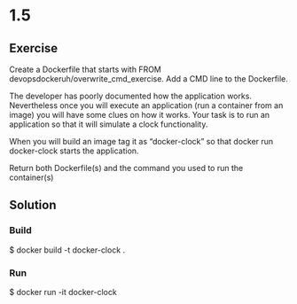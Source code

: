 # 1.5

## Exercise

Create a Dockerfile that starts with FROM devopsdockeruh/overwrite_cmd_exercise. Add a CMD line to the Dockerfile.

The developer has poorly documented how the application works. Nevertheless once you will execute an application (run a container from an image) you will have some clues on how it works. Your task is to run an application so that it will simulate a clock functionality.

When you will build an image tag it as “docker-clock” so that docker run docker-clock starts the application.

Return both Dockerfile(s) and the command you used to run the container(s)

## Solution

### Build

$ docker build -t docker-clock .

### Run 

$ docker run -it docker-clock